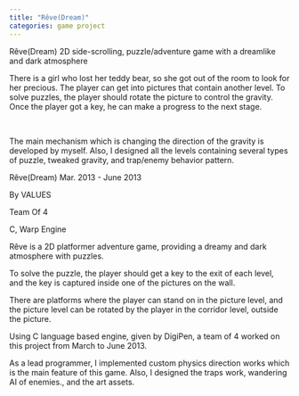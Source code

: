 ```yaml
---
title: "Rêve(Dream)"
categories: game project
---
```


Rêve(Dream)
2D side-scrolling, puzzle/adventure game with a dreamlike and dark atmosphere

 

There is a girl who lost her teddy bear, so she got out of the room to look for her precious. The player can get into pictures that contain another level. To solve puzzles, the player should rotate the picture to control the gravity. Once the player got a key, he can make a progress to the next stage.

​​

The main mechanism which is changing the direction of the gravity is developed by myself. Also, I designed all the levels containing several types of puzzle, tweaked gravity, and trap/enemy behavior pattern.

Rêve(Dream)
Mar. 2013 - June 2013

By VALUES

Team Of 4

C, Warp Engine

 

  Rêve is a 2D platformer adventure game, providing a dreamy and dark atmosphere with puzzles.

  To solve the puzzle, the player should get a key to the exit of each level, and the key is captured inside one of the pictures on the wall.

  There are platforms where the player can stand on in the picture level, and the picture level can be rotated by the player in the corridor level, outside the picture.

  

  Using C language based engine, given by DigiPen, a team of 4 worked on this project from March to June 2013. 

  As a lead programmer, I implemented custom physics direction works which is the main feature of this game. Also, I designed the traps work, wandering AI of enemies., and the art assets.
